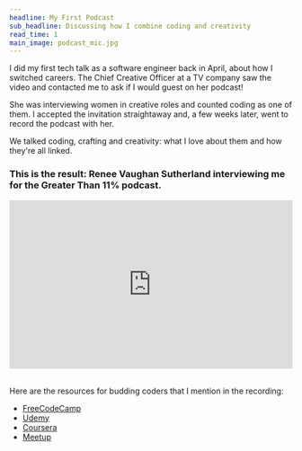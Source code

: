 ```yaml
---
headline: My First Podcast
sub_headline: Discussing how I combine coding and creativity
read_time: 1
main_image: podcast_mic.jpg
---
```


I did my first tech talk as a software engineer back in April, about how I switched careers.  The Chief Creative Officer at a TV company saw the video and contacted me to ask if I would guest on her podcast!

She was interviewing women in creative roles and counted coding as one of them.  I accepted the invitation straightaway and, a few weeks later, went to record the podcast with her.

We talked coding, crafting and creativity: what I love about them and how they're all linked.

### This is the result: Renee Vaughan Sutherland interviewing me for the Greater Than 11% podcast.

<iframe width="100%" height="300" src="https://embeds.audioboom.com/posts/7298614-ep-41-suze-shardlow-coder/embed/v4?eid=AQAAAPRGE102Xm8A" style="background-color:transparent; display:block; padding: 0; max-width:700px;" frameborder="0" allowtransparency="allowtransparency" scrolling="no" title="Audioboom player" allow="autoplay"></iframe><br>

Here are the resources for budding coders that I mention in the recording:

* [FreeCodeCamp](https://www.freecodecamp.org)
* [Udemy](https://www.udemy.com)
* [Coursera](https://www.coursera.org)
* [Meetup](https://www.meetup.com)

